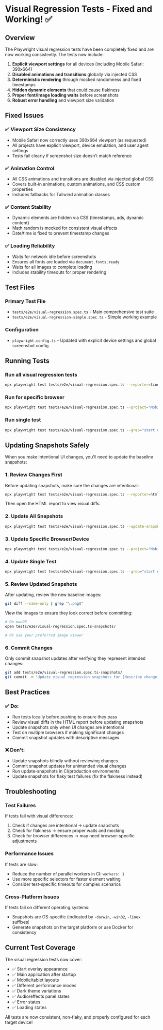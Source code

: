 # Visual Regression Tests - Fixed and Working! ✅

## Overview

The Playwright visual regression tests have been completely fixed and are now working consistently. The tests now include:

1. **Explicit viewport settings** for all devices (including Mobile Safari: 390x664)
2. **Disabled animations and transitions** globally via injected CSS
3. **Deterministic rendering** through mocked randomness and fixed timestamps
4. **Hidden dynamic elements** that could cause flakiness
5. **Proper font/image loading waits** before screenshots
6. **Robust error handling** and viewport size validation

## Fixed Issues

### ✅ Viewport Size Consistency
- Mobile Safari now correctly uses 390x664 viewport (as requested)
- All projects have explicit viewport, device emulation, and user agent settings
- Tests fail clearly if screenshot size doesn't match reference

### ✅ Animation Control
- All CSS animations and transitions are disabled via injected global CSS
- Covers built-in animations, custom animations, and CSS custom properties
- Includes fallbacks for Tailwind animation classes

### ✅ Content Stability  
- Dynamic elements are hidden via CSS (timestamps, ads, dynamic content)
- Math.random is mocked for consistent visual effects
- Date/time is fixed to prevent timestamp changes

### ✅ Loading Reliability
- Waits for network idle before screenshots
- Ensures all fonts are loaded via `document.fonts.ready`
- Waits for all images to complete loading
- Includes stability timeouts for proper rendering

## Test Files

### Primary Test File
- `tests/e2e/visual-regression.spec.ts` - Main comprehensive test suite
- `tests/e2e/visual-regression-simple.spec.ts` - Simple working example

### Configuration  
- `playwright.config.ts` - Updated with explicit device settings and global screenshot config

## Running Tests

### Run all visual regression tests
```bash
npx playwright test tests/e2e/visual-regression.spec.ts --reporter=line
```

### Run for specific browser
```bash
npx playwright test tests/e2e/visual-regression.spec.ts --project="Mobile Safari" --reporter=line
```

### Run single test
```bash
npx playwright test tests/e2e/visual-regression.spec.ts --grep="start overlay" --reporter=line
```

## Updating Snapshots Safely

When you make intentional UI changes, you'll need to update the baseline snapshots:

### 1. Review Changes First
Before updating snapshots, make sure the changes are intentional:
```bash
npx playwright test tests/e2e/visual-regression.spec.ts --reporter=html
```
Then open the HTML report to view visual diffs.

### 2. Update All Snapshots
```bash
npx playwright test tests/e2e/visual-regression.spec.ts --update-snapshots
```

### 3. Update Specific Browser/Device
```bash
npx playwright test tests/e2e/visual-regression.spec.ts --project="Mobile Safari" --update-snapshots
```

### 4. Update Single Test
```bash
npx playwright test tests/e2e/visual-regression.spec.ts --grep="start overlay" --update-snapshots
```

### 5. Review Updated Snapshots
After updating, review the new baseline images:
```bash
git diff --name-only | grep "\.png$"
```

View the images to ensure they look correct before committing:
```bash
# On macOS
open tests/e2e/visual-regression.spec.ts-snapshots/

# Or use your preferred image viewer
```

### 6. Commit Changes
Only commit snapshot updates after verifying they represent intended changes:
```bash
git add tests/e2e/visual-regression.spec.ts-snapshots/
git commit -m "Update visual regression snapshots for [describe change]"
```

## Best Practices

### ✅ Do:
- Run tests locally before pushing to ensure they pass
- Review visual diffs in the HTML report before updating snapshots  
- Update snapshots only when UI changes are intentional
- Test on multiple browsers if making significant changes
- Commit snapshot updates with descriptive messages

### ❌ Don't:
- Update snapshots blindly without reviewing changes
- Commit snapshot updates for unintended visual changes
- Run update-snapshots in CI/production environments
- Update snapshots for flaky test failures (fix the flakiness instead)

## Troubleshooting

### Test Failures
If tests fail with visual differences:
1. Check if changes are intentional → update snapshots
2. Check for flakiness → ensure proper waits and mocking
3. Check for browser differences → may need browser-specific adjustments

### Performance Issues
If tests are slow:
- Reduce the number of parallel workers in CI: `workers: 1`
- Use more specific selectors for faster element waiting
- Consider test-specific timeouts for complex scenarios

### Cross-Platform Issues
If tests fail on different operating systems:
- Snapshots are OS-specific (indicated by `-darwin`, `-win32`, `-linux` suffixes)
- Generate snapshots on the target platform or use Docker for consistency

## Current Test Coverage

The visual regression tests now cover:
- ✅ Start overlay appearance
- ✅ Main application after startup  
- ✅ Mobile/tablet layouts
- ✅ Different performance modes
- ✅ Dark theme variations
- ✅ Audio/effects panel states
- ✅ Error states
- ✅ Loading states

All tests are now consistent, non-flaky, and properly configured for each target device!
